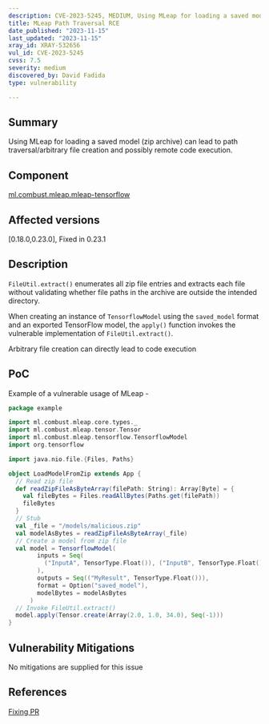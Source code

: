 ```yaml
---
description: CVE-2023-5245, MEDIUM, Using MLeap for loading a saved model (zip archive) can lead to path traversal/arbitrary file creation and possibly remote code execution.
title: MLeap Path Traversal RCE
date_published: "2023-11-15"
last_updated: "2023-11-15"
xray_id: XRAY-532656
vul_id: CVE-2023-5245
cvss: 7.5
severity: medium
discovered_by: David Fadida
type: vulnerability

---
```


## Summary

Using MLeap for loading a saved model (zip archive) can lead to path traversal/arbitrary file creation and possibly remote code execution.

## Component

[ml.combust.mleap.mleap-tensorflow](https://mvnrepository.com/artifact/ml.combust.mleap/mleap-tensorflow)

## Affected versions

[0.18.0,0.23.0], Fixed in 0.23.1

## Description

`FileUtil.extract()` enumerates all zip file entries and extracts each file without validating whether file paths in the archive are outside the intended directory.

When creating an instance of `TensorflowModel` using the `saved_model` format and an exported TensorFlow model, the `apply()` function invokes the vulnerable implementation of `FileUtil.extract()`.

Arbitrary file creation can directly lead to code execution

## PoC

Example of a vulnerable usage of MLeap -

```scala
package example

import ml.combust.mleap.core.types._
import ml.combust.mleap.tensor.Tensor
import ml.combust.mleap.tensorflow.TensorflowModel
import org.tensorflow

import java.nio.file.{Files, Paths}

object LoadModelFromZip extends App {
  // Read zip file
  def readZipFileAsByteArray(filePath: String): Array[Byte] = {
    val fileBytes = Files.readAllBytes(Paths.get(filePath))
    fileBytes
  }
  // Stub 
  val _file = "/models/malicious.zip"
  val modelAsBytes = readZipFileAsByteArray(_file)
  // Create a model from zip file
  val model = TensorflowModel(
        inputs = Seq(
          ("InputA", TensorType.Float()), ("InputB", TensorType.Float())
        ),
        outputs = Seq(("MyResult", TensorType.Float())),
        format = Option("saved_model"),
        modelBytes = modelAsBytes
      )
  // Invoke FileUtil.extract()
  model.apply(Tensor.create(Array(2.0, 1.0, 34.0), Seq(-1)))
}

```



## Vulnerability Mitigations

No mitigations are supplied for this issue

## References

[Fixing PR](https://github.com/combust/mleap/pull/866#issuecomment-1738032225)

